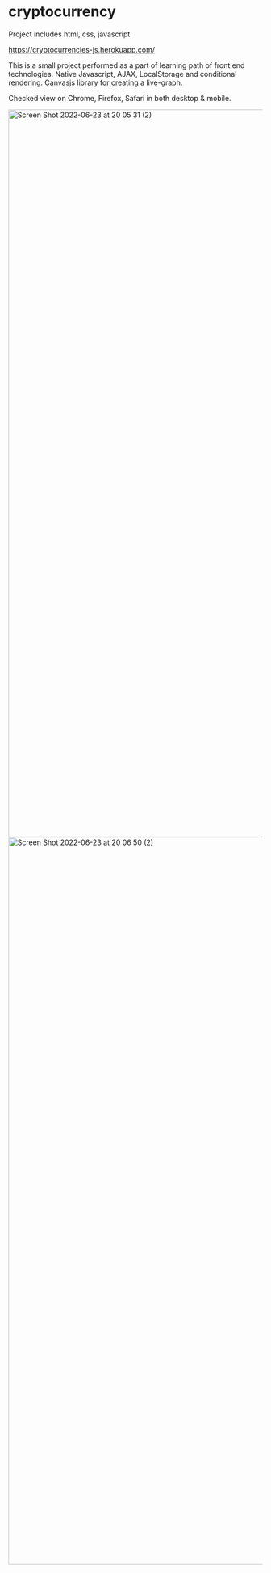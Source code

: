 # cryptocurrency

Project includes html, css, javascript

https://cryptocurrencies-js.herokuapp.com/

This is a small project performed as a part of learning path of front end technologies.
Native Javascript, AJAX, LocalStorage and conditional rendering.
Canvasjs library for creating a live-graph.

Checked view on Chrome, Firefox, Safari in both desktop & mobile.

<img width="1440" alt="Screen Shot 2022-06-23 at 20 05 31 (2)" src="https://user-images.githubusercontent.com/35921408/175355677-56995059-52bf-4a4c-852e-7e8c88691e27.png">

<img width="1440" alt="Screen Shot 2022-06-23 at 20 06 50 (2)" src="https://user-images.githubusercontent.com/35921408/175355647-4c997a0c-1b17-4bcc-b35d-10b89c01ec49.png">
